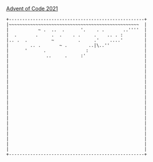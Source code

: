 [Advent of Code 2021](http://adventofcode.com/2021)

    +---------------------------------------------------+
    |~~~~~~~~~~~~~~~~~~~~~~~~~~~~~~~~~~~~~~~~~~~~~~~~~  |
    |           ~ .  ..  .      '.    . .       ..''''  |
    |  .       .     .  .    . .     .    .. . :        |
    |.. .  .         ~         .     .'    ....'        |
    |        .. .       ~ .        ..|\..''             |
    |      '      .               :                     |
    |              ..     .     :'                      |
    |                                                   |
    |                                                   |
    |                                                   |
    |                                                   |
    |                                                   |
    |                                                   |
    |                                                   |
    |                                                   |
    |                                                   |
    |                                                   |
    |                                                   |
    |                                                   |
    |                                                   |
    |                                                   |
    |                                                   |
    |                                                   |
    |                                                   |
    |                                                   |
    +---------------------------------------------------+